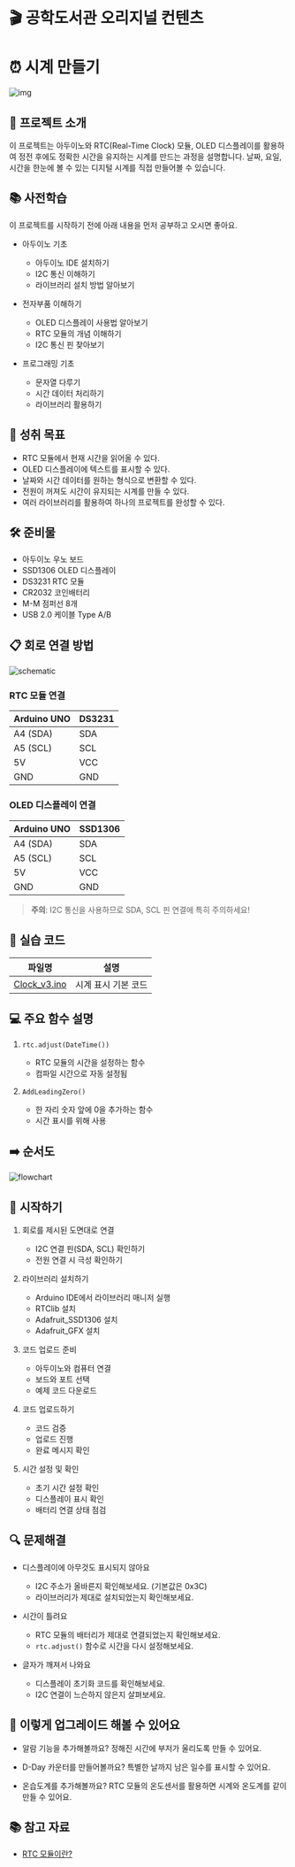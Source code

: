 # 🎬 공학도서관 오리지널 컨텐츠

# ⏰ 시계 만들기

![img](./img/4_RTC_cover.jpg)

## 📝 프로젝트 소개
이 프로젝트는 아두이노와 RTC(Real-Time Clock) 모듈, OLED 디스플레이를 활용하여 정전 후에도 정확한 시간을 유지하는 시계를 만드는 과정을 설명합니다. 날짜, 요일, 시간을 한눈에 볼 수 있는 디지털 시계를 직접 만들어볼 수 있습니다.

## 📚 사전학습
이 프로젝트를 시작하기 전에 아래 내용을 먼저 공부하고 오시면 좋아요.

- 아두이노 기초
  - 아두이노 IDE 설치하기
  - I2C 통신 이해하기
  - 라이브러리 설치 방법 알아보기

- 전자부품 이해하기
  - OLED 디스플레이 사용법 알아보기
  - RTC 모듈의 개념 이해하기
  - I2C 통신 핀 찾아보기

- 프로그래밍 기초
  - 문자열 다루기
  - 시간 데이터 처리하기
  - 라이브러리 활용하기

## 🎯 성취 목표
- RTC 모듈에서 현재 시간을 읽어올 수 있다.
- OLED 디스플레이에 텍스트를 표시할 수 있다.
- 날짜와 시간 데이터를 원하는 형식으로 변환할 수 있다.
- 전원이 꺼져도 시간이 유지되는 시계를 만들 수 있다.
- 여러 라이브러리를 활용하여 하나의 프로젝트를 완성할 수 있다.

## 🛠 준비물
- 아두이노 우노 보드
- SSD1306 OLED 디스플레이
- DS3231 RTC 모듈
- CR2032 코인배터리
- M-M 점퍼선 8개
- USB 2.0 케이블 Type A/B

## 📋 회로 연결 방법
![schematic](./img/picture_clock.jpg)

### RTC 모듈 연결
| Arduino UNO | DS3231 |
|------------|--------|
| A4 (SDA)   | SDA    |
| A5 (SCL)   | SCL    |
| 5V         | VCC    |
| GND        | GND    |

### OLED 디스플레이 연결
| Arduino UNO | SSD1306 |
|------------|---------|
| A4 (SDA)   | SDA     |
| A5 (SCL)   | SCL     |
| 5V         | VCC     |
| GND        | GND     |

> **주의**: I2C 통신을 사용하므로 SDA, SCL 핀 연결에 특히 주의하세요!

## 💾 실습 코드
| 파일명 | 설명 |
|--------|------|
| [Clock_v3.ino](./src/Clock_v3/Clock_v3.ino) | 시계 표시 기본 코드 |

## 💻 주요 함수 설명
1. `rtc.adjust(DateTime())`
   - RTC 모듈의 시간을 설정하는 함수
   - 컴파일 시간으로 자동 설정됨

2. `AddLeadingZero()`
   - 한 자리 숫자 앞에 0을 추가하는 함수
   - 시간 표시를 위해 사용

## ➡️ 순서도
![flowchart](./img/4_RTC_flowchart.jpg)

## 🚀 시작하기
1. 회로를 제시된 도면대로 연결
   - I2C 연결 핀(SDA, SCL) 확인하기
   - 전원 연결 시 극성 확인하기

2. 라이브러리 설치하기
   - Arduino IDE에서 라이브러리 매니저 실행
   - RTClib 설치
   - Adafruit_SSD1306 설치
   - Adafruit_GFX 설치

3. 코드 업로드 준비
   - 아두이노와 컴퓨터 연결
   - 보드와 포트 선택
   - 예제 코드 다운로드

4. 코드 업로드하기
   - 코드 검증
   - 업로드 진행
   - 완료 메시지 확인

5. 시간 설정 및 확인
   - 초기 시간 설정 확인
   - 디스플레이 표시 확인
   - 배터리 연결 상태 점검

## 🔍 문제해결
- 디스플레이에 아무것도 표시되지 않아요
  - I2C 주소가 올바른지 확인해보세요. (기본값은 0x3C)
  - 라이브러리가 제대로 설치되었는지 확인해보세요.

- 시간이 틀려요
  - RTC 모듈의 배터리가 제대로 연결되었는지 확인해보세요.
  - `rtc.adjust()` 함수로 시간을 다시 설정해보세요.

- 글자가 깨져서 나와요
  - 디스플레이 초기화 코드를 확인해보세요.
  - I2C 연결이 느슨하지 않은지 살펴보세요.

## 🌟 이렇게 업그레이드 해볼 수 있어요
- 알람 기능을 추가해볼까요?
  정해진 시간에 부저가 울리도록 만들 수 있어요.

- D-Day 카운터를 만들어볼까요?
  특별한 날까지 남은 일수를 표시할 수 있어요.

- 온습도계를 추가해볼까요?
  RTC 모듈의 온도센서를 활용하면 시계와 온도계를 같이 만들 수 있어요.

## 📚 참고 자료
- [RTC 모듈이란?](https://ko.wikipedia.org/wiki/%EC%8B%A4%EC%8B%9C%EA%B0%84_%EC%8B%9C%EA%B3%84)
